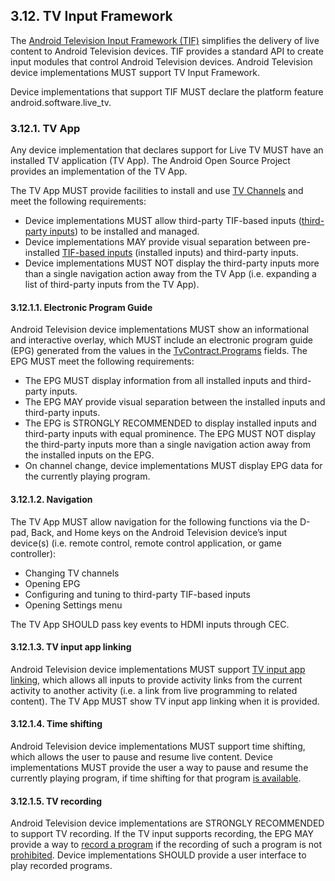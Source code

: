 ## 3.12\. TV Input Framework

The [Android Television Input Framework (TIF)](http://source.android.com/devices/tv/index.html)
simplifies the delivery of live content to Android Television devices. TIF
provides a standard API to create input modules that control Android Television
devices. Android Television device implementations MUST support TV Input
Framework.

Device implementations that support TIF MUST declare the platform feature
android.software.live_tv.

### 3.12.1\. TV App

Any device implementation that declares support for Live TV MUST have an
installed TV application (TV App). The Android Open Source Project provides an
implementation of the TV App.

The TV App MUST provide facilities to install and use
[TV Channels](http://developer.android.com/reference/android/media/tv/TvContract.Channels.html)
and meet the following requirements:

*   Device implementations MUST allow third-party TIF-based inputs
    ([third-party inputs](https://source.android.com/devices/tv/index.html#third-party_input_example))
    to be installed and managed.
*   Device implementations MAY provide visual separation between pre-installed
    [TIF-based inputs](https://source.android.com/devices/tv/index.html#tv_inputs)
    (installed inputs) and third-party inputs.
*   Device implementations MUST NOT display the third-party inputs more than a
    single navigation action away from the TV App (i.e. expanding a list of
    third-party inputs from the TV App).

#### 3.12.1.1\. Electronic Program Guide

Android Television device implementations MUST show an informational and
interactive overlay, which MUST include an electronic program guide (EPG)
generated from the values in the
[TvContract.Programs](https://developer.android.com/reference/android/media/tv/TvContract.Programs.html)
fields. The EPG MUST meet the following requirements:

*   The EPG MUST display information from all installed inputs and third-party
    inputs.
*   The EPG MAY provide visual separation between the installed inputs and
    third-party inputs.
*   The EPG is STRONGLY RECOMMENDED to display installed inputs and third-party
    inputs with equal prominence. The EPG MUST NOT display the third-party
    inputs more than a single navigation action away from the installed inputs
    on the EPG.
*   On channel change, device implementations MUST display EPG data for the
    currently playing program.

#### 3.12.1.2\. Navigation

The TV App MUST allow navigation for the following functions via the D-pad,
Back, and Home keys on the Android Television device’s input device(s)
(i.e. remote control, remote control application, or game controller):

*   Changing TV channels
*   Opening EPG
*   Configuring and tuning to third-party TIF-based inputs
*   Opening Settings menu

The TV App SHOULD pass key events to HDMI inputs through CEC.

#### 3.12.1.3\. TV input app linking

Android Television device implementations MUST support
[TV input app linking](http://developer.android.com/reference/android/media/tv/TvContract.Channels.html#COLUMN_APP_LINK_INTENT_URI),
which allows all inputs to provide activity links from the current activity to
another activity (i.e. a link from live programming to related content). The TV
App MUST show TV input app linking when it is provided.

#### 3.12.1.4\. Time shifting

Android Television device implementations MUST support time shifting, which
allows the user to pause and resume live content. Device implementations MUST
provide the user a way to pause and resume the currently playing program, if
time shifting for that program
[is available](https://developer.android.com/reference/android/media/tv/TvInputManager.html#TIME_SHIFT_STATUS_AVAILABLE). 

#### 3.12.1.5\. TV recording

Android Television device implementations are STRONGLY RECOMMENDED to support
TV recording. If the TV input supports recording, the EPG MAY provide a way to
[record a program](https://developer.android.com/reference/android/media/tv/TvInputInfo.html#canRecord%28%29)
if the recording of such a program is not
[prohibited](https://developer.android.com/reference/android/media/tv/TvContract.Programs.html#COLUMN_RECORDING_PROHIBITED).
Device implementations SHOULD provide a user interface to play recorded programs.
